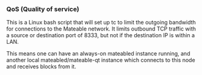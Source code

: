 ### QoS (Quality of service) ###

This is a Linux bash script that will set up tc to limit the outgoing bandwidth for connections to the Mateable network. It limits outbound TCP traffic with a source or destination port of 8333, but not if the destination IP is within a LAN.

This means one can have an always-on mateabled instance running, and another local mateabled/mateable-qt instance which connects to this node and receives blocks from it.
